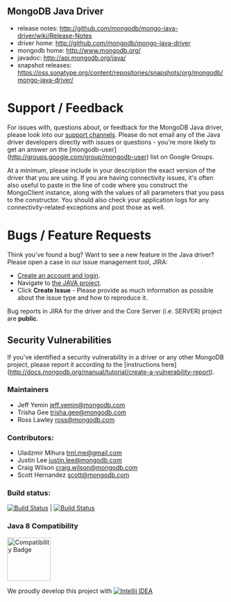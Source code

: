 ## MongoDB Java Driver ##
 * release notes: http://github.com/mongodb/mongo-java-driver/wiki/Release-Notes
 * driver home: http://github.com/mongodb/mongo-java-driver
 * mongodb home: http://www.mongodb.org/
 * javadoc: http://api.mongodb.org/java/
 * snapshot releases: https://oss.sonatype.org/content/repositories/snapshots/org/mongodb/mongo-java-driver/

Support / Feedback
==================

For issues with, questions about, or feedback for the MongoDB Java driver, please look into
our [support channels](http://www.mongodb.org/about/support). Please
do not email any of the Java driver developers directly with issues or
questions - you're more likely to get an answer on the [mongodb-user]
(http://groups.google.com/group/mongodb-user) list on Google Groups.

At a minimum, please include in your description the exact version of the driver that you are using.  If you are having 
connectivity issues, it's often also useful to paste in the line of code where you construct the MongoClient instance,
along with the values of all parameters that you pass to the constructor. You should also check your application logs for
any connectivity-related exceptions and post those as well.

Bugs / Feature Requests
=======================

Think you’ve found a bug? Want to see a new feature in the Java driver? Please open a
case in our issue management tool, JIRA:

- [Create an account and login](https://jira.mongodb.org).
- Navigate to [the JAVA project](https://jira.mongodb.org/browse/JAVA).
- Click **Create Issue** - Please provide as much information as possible about the issue type and how to reproduce it.

Bug reports in JIRA for the driver and the Core Server (i.e. SERVER) project are **public**.

Security Vulnerabilities
------------------------

If you’ve identified a security vulnerability in a driver or any other
MongoDB project, please report it according to the [instructions here]
(http://docs.mongodb.org/manual/tutorial/create-a-vulnerability-report).

### Maintainers
* Jeff Yemin           jeff.yemin@mongodb.com
* Trisha Gee           trisha.gee@mongodb.com
* Ross Lawley          ross@mongodb.com

### Contributors:
* Uladzmir Mihura      trnl.me@gmail.com
* Justin Lee           justin.lee@mongodb.com
* Craig Wilson         craig.wilson@mongodb.com
* Scott Hernandez      scott@mongodb.com

### Build status:

[![Build Status](https://travis-ci.org/mongodb/mongo-java-driver.svg?branch=3.0.x)](https://travis-ci.org/mongodb/mongo-java-driver) | [![Build Status](https://jenkins.10gen.com/job/mongo-java-driver-3.0.x/badge/icon)](https://jenkins.10gen.com/job/mongo-java-driver-3.0.x/)

### Java 8 Compatibility
<img src="https://java.net/downloads/adoptopenjdk/compat.svg" alt="Compatibility Badge" style="max-width: 100px;" width="100px">

We proudly develop this project with [![Intellij IDEA](http://www.jetbrains.com/img/logos/logo_intellij_idea.png)](http://www.jetbrains.com/idea/)
